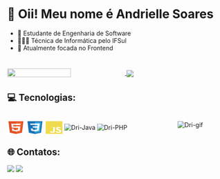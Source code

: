 # 💫 Oii! Meu nome é Andrielle Soares
- 🔭 Estudante de Engenharia de Software
- 🧑🏽‍🎓 Técnica de Informática pelo IFSul
- 🎯 Atualmente focada no Frontend
#
<a href="https://github.com/driiDev/github-readme-stats">
  <img align="center" width="54%" height="40%" src="https://github-readme-stats.vercel.app/api?username=driiDev&hide=contribs&show_icons=true&theme=omni" />
</a>
<a href="https://github.com/driiDev/github-readme-stats">
  <img align="center" width="36%" src="https://github-readme-stats.vercel.app/api/top-langs/?username=driiDev&langs_count=5&layout=compact&theme=omni" />
</a>

## 💻 Tecnologias:
<div style="display: inline_block"><br>
  <img align="center" alt="Dri-HTML" height="30" width="40" src="https://raw.githubusercontent.com/devicons/devicon/master/icons/html5/html5-original.svg">
  <img align="center" alt="Dri-CSS" height="30" width="40" src="https://raw.githubusercontent.com/devicons/devicon/master/icons/css3/css3-original.svg">
  <img align="center" alt="Dri-Js" height="30" width="40" src="https://raw.githubusercontent.com/devicons/devicon/master/icons/javascript/javascript-plain.svg">
  <img align="center" alt="Dri-Java" height="30" width="40" src="https://cdn.jsdelivr.net/gh/devicons/devicon@latest/icons/java/java-original-wordmark.svg">
  <img align="center" alt="Dri-PHP" height="30" width="40" src="https://cdn.jsdelivr.net/gh/devicons/devicon@latest/icons/php/php-original.svg">
  <img src="https://github.com/driiDev/driiDev/assets/114599369/ffa4f736-32fd-4abf-9b49-4052bdbda744" width="110" height="120" align="right" alt="Dri-gif">
</div>

## 🌐 Contatos:
<a href="https://www.linkedin.com/in/andriellesoares/" target="_blank"><img src="https://img.shields.io/badge/-LinkedIn-%230077B5?style=for-the-badge&logo=linkedin&logoColor=white" target="_blank"></a>
<a href = "mailto:andriellesoares45@gmail.com"><img src="https://img.shields.io/badge/-Gmail-%23333?style=for-the-badge&logo=gmail&logoColor=white" target="_blank"></a>


